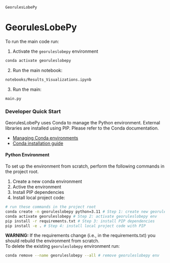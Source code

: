 `GeorulesLobePy`

# GeorulesLobePy
To run the main code run: 
1. Activate the `georuleslobepy` environment
```bash
conda activate georuleslobepy
```
2. Run the main notebook:
``` bash
notebooks/Results_Visualizations.ipynb
```
3. Run the main:
```bash
main.py
```  


### Developer Quick Start
GeorulesLobePy uses Conda to manage the Python environment. External libraries are installed using PIP. Please refer to the Conda documentation.  
- [Managing Conda environments](https://conda.io/projects/conda/en/latest/user-guide/tasks/manage-environments.html#creating-an-environment-with-commands)
- [Conda installation guide](https://conda.io/projects/conda/en/latest/user-guide/getting-started.html#)

#### Python Environment
To set up the environment from scratch, perform the following commands in the project root. 

1. Create a new conda environment
2. Active the environment
3. Install PIP dependencies
4. Install local project code: 
```bash
# run these commands in the project root
conda create -n georuleslobepy python=3.11 # Step 1: create new georuleslobepy env
conda activate georuleslobepy # Step 2: activate georuleslobepy env
pip install -r requirements.txt # Step 3: install PIP dependencies
pip install -e . # Step 4: install local project code with PIP 
```

**WARNING:** If the requirements change (i.e., in the requirements.txt) you should rebuild the environment from scratch.  
To delete the existing `georuleslobepy` environment run: 
```bash
conda remove --name georuleslobepy --all # remove georuleslobepy env
```

